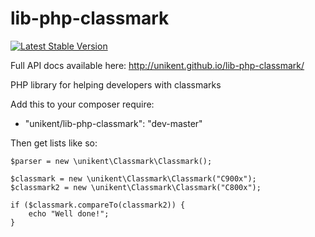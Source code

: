 lib-php-classmark
====================

[![Latest Stable Version](https://poser.pugx.org/unikent/lib-php-classmark/v/stable.png)](https://packagist.org/packages/unikent/lib-php-classmark)

Full API docs available here: http://unikent.github.io/lib-php-classmark/

PHP library for helping developers with classmarks

Add this to your composer require:
 * "unikent/lib-php-classmark": "dev-master"

Then get lists like so:
```
$parser = new \unikent\Classmark\Classmark();

$classmark = new \unikent\Classmark\Classmark("C900x");
$classmark2 = new \unikent\Classmark\Classmark("C800x");

if ($classmark.compareTo(classmark2)) {
    echo "Well done!";
}
```
